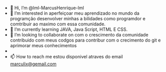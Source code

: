 - 👋 Hi, I’m @lml-MarcusHenrique-lml
- 👀 I’m interested in aperfeiçoar meu aprendizado no mundo da programção desenvolver minhas a bilidades como programdor e comtribuir ao maximo com essa comunidade.
- 🌱 I’m currently learning  JAVA, Java Script, HTML E CSS.
- 💞️ I’m looking to collaborate  on  com o crescimento da comunidade contribuido com meus codgos para contribur com o crecimento do git e aprimorar meus conhecimentos
- 
- 📫 How to reach me estou disponivel atraves do email marculix@gemail.com

<!---
lml-MarcusHenrique-lml/lml-MarcusHenrique-lml is a ✨ special ✨ repository because its `README.md` (this file) appears on your GitHub profile.
You can click the Preview link to take a look at your changes.
--->
